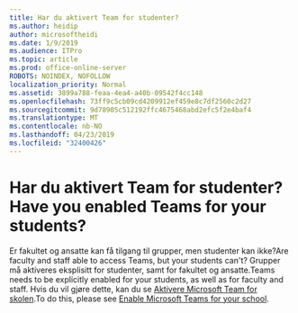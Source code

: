 ```yaml
---
title: Har du aktivert Team for studenter?
ms.author: heidip
author: microsoftheidi
ms.date: 1/9/2019
ms.audience: ITPro
ms.topic: article
ms.prod: office-online-server
ROBOTS: NOINDEX, NOFOLLOW
localization_priority: Normal
ms.assetid: 3899a788-feaa-4ea4-a40b-09542f4cc148
ms.openlocfilehash: 73ff9c5cb09cd4209912ef459e8c7df2560c2d27
ms.sourcegitcommit: 9d78905c512192ffc4675468abd2efc5f2e4baf4
ms.translationtype: MT
ms.contentlocale: nb-NO
ms.lasthandoff: 04/23/2019
ms.locfileid: "32400426"
---
```

# <a name="have-you-enabled-teams-for-your-students"></a><span data-ttu-id="5a074-102">Har du aktivert Team for studenter?</span><span class="sxs-lookup"><span data-stu-id="5a074-102">Have you enabled Teams for your students?</span></span>


<span data-ttu-id="5a074-103">Er fakultet og ansatte kan få tilgang til grupper, men studenter kan ikke?</span><span class="sxs-lookup"><span data-stu-id="5a074-103">Are faculty and staff able to access Teams, but your students can't?</span></span> <span data-ttu-id="5a074-104">Grupper må aktiveres eksplisitt for studenter, samt for fakultet og ansatte.</span><span class="sxs-lookup"><span data-stu-id="5a074-104">Teams needs to be explicitly enabled for your students, as well as for faculty and staff.</span></span> <span data-ttu-id="5a074-105">Hvis du vil gjøre dette, kan du se [Aktivere Microsoft Team for skolen](https://docs.microsoft.com/education/get-started/enable-microsoft-teams).</span><span class="sxs-lookup"><span data-stu-id="5a074-105">To do this, please see [Enable Microsoft Teams for your school](https://docs.microsoft.com/education/get-started/enable-microsoft-teams).</span></span>
  

